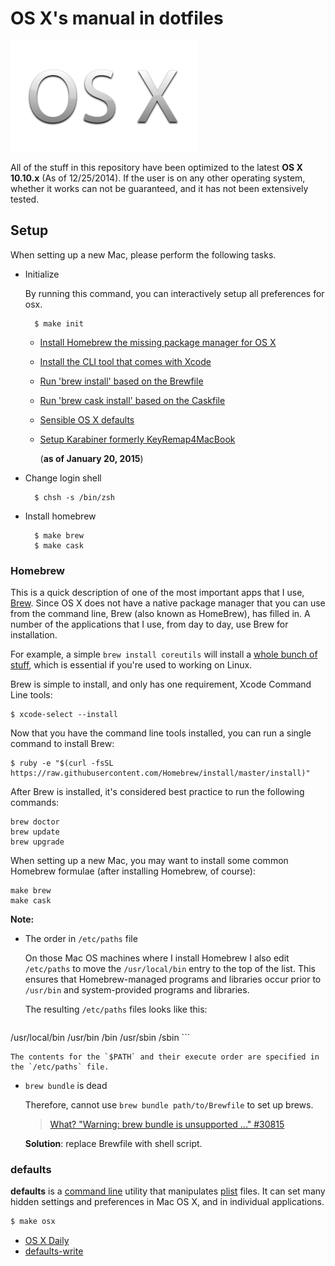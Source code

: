 # OS X's manual in dotfiles

![](./img/OSX_logo.png)

All of the stuff in this repository have been optimized to the latest **OS X 10.10.x** (As of 12/25/2014). If the user is on any other operating system, whether it works can not be guaranteed, and it has not been extensively tested.

## Setup

When setting up a new Mac, please perform the following tasks.

- Initialize

	By running this command, you can interactively setup all preferences for osx.

		$ make init

	- [Install Homebrew the missing package manager for OS X](./init/osx/install_homebrew.sh)
	- [Install the CLI tool that comes with Xcode](./init/osx/install_xcode.sh)
	- [Run 'brew install' based on the Brewfile](./init/osx/setup_brew.sh)
	- [Run 'brew cask install' based on the Caskfile](./init/osx/setup_cask.sh)
	- [Sensible OS X defaults](./init/osx/osx_defaults.sh)
	- [Setup Karabiner formerly KeyRemap4MacBook](./init/osx/setup_kanabiner.sh)

		(**as of January 20, 2015**)

- Change login shell

		$ chsh -s /bin/zsh

- Install homebrew

		$ make brew
		$ make cask

### Homebrew

This is a quick description of one of the most important apps that I use, [Brew](http://brew.sh). Since OS X does not have a native package manager that you can use from the command line, Brew (also known as HomeBrew), has filled in. A number of the applications that I use, from day to day, use Brew for installation.

For example, a simple `brew install coreutils` will install a [whole bunch of stuff](http://en.wikipedia.org/wiki/GNU_Core_Utilities), which is essential if you're used to working on Linux.

Brew is simple to install, and only has one requirement, Xcode Command Line tools:

	$ xcode-select --install

Now that you have the command line tools installed, you can run a single command to install Brew:

	$ ruby -e "$(curl -fsSL https://raw.githubusercontent.com/Homebrew/install/master/install)"

After Brew is installed, it's considered best practice to run the following commands:

	brew doctor
	brew update
	brew upgrade

When setting up a new Mac, you may want to install some common Homebrew formulae (after installing Homebrew, of course):

	make brew
	make cask

**Note:**

- The order in `/etc/paths` file

	On those Mac OS machines where I install Homebrew I also edit `/etc/paths` to move the `/usr/local/bin` entry to the top of the list. This ensures that Homebrew-managed programs and libraries occur prior to `/usr/bin` and system-provided programs and libraries. 

	The resulting `/etc/paths` files looks like this:

	```
/usr/local/bin
/usr/bin
/bin
/usr/sbin
/sbin
	```

	The contents for the `$PATH` and their execute order are specified in the `/etc/paths` file.

- `brew bundle` is dead

	Therefore, cannot use `brew bundle path/to/Brewfile` to set up brews.
	
	> [What? "Warning: brew bundle is unsupported ..." #30815](https://github.com/Homebrew/homebrew/issues/30815)

	**Solution**: replace Brewfile with shell script.

### defaults

**defaults** is a [command line](http://en.wikipedia.org/wiki/Command-line_interface) utility that manipulates [plist](http://en.wikipedia.org/wiki/Property_list) files. It can set many hidden settings and preferences in Mac OS X, and in individual applications. 

```bash
$ make osx
```

- [OS X Daily](http://osxdaily.com/tag/defaults-write/)
- [defaults-write](http://www.defaults-write.com)
